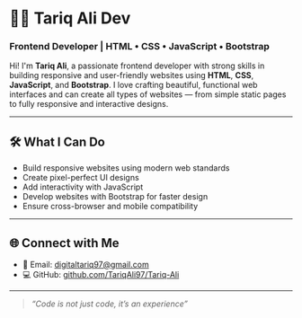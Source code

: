 # 👨‍💻 Tariq Ali Dev

### Frontend Developer | HTML • CSS • JavaScript • Bootstrap

Hi! I'm **Tariq Ali**, a passionate frontend developer with strong skills in building responsive and user-friendly websites using **HTML**, **CSS**, **JavaScript**, and **Bootstrap**. I love crafting beautiful, functional web interfaces and can create all types of websites — from simple static pages to fully responsive and interactive designs.

---

## 🛠️ What I Can Do

- Build responsive websites using modern web standards
- Create pixel-perfect UI designs
- Add interactivity with JavaScript
- Develop websites with Bootstrap for faster design
- Ensure cross-browser and mobile compatibility

---

## 🌐 Connect with Me

- 📧 Email: digitaltariq97@gmail.com  
- 💻 GitHub: [github.com/TariqAli97/Tariq-Ali](https://github.com/TariqAli97/Tariq-Ali)

---

> *“Code is not just code, it’s an experience”*

